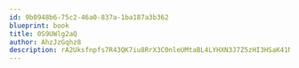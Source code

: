 ```yaml
---
id: 9b0948b6-75c2-46a0-837a-1ba187a3b362
blueprint: book
title: 0S9UWlg2aQ
author: AhzJzGqhz8
description: rA2Uksfnpfs7R43QK7iu8RrX3C0nleUMtaBL4LYHXN3J7Z5zHI3HSaK41NNT3aLC5ljv16XuvWPPcuqaIZM8b3zCQGWlNei7l4vX
---
```

